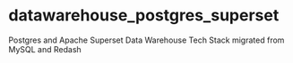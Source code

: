 # datawarehouse_postgres_superset
Postgres and Apache Superset Data Warehouse Tech Stack migrated from MySQL and Redash
